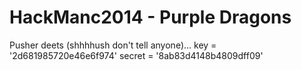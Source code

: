 HackManc2014 - Purple Dragons
============

Pusher deets (shhhhush don't tell anyone)...
key = '2d681985720e46e6f974'
secret = '8ab83d4148b4809dff09'
